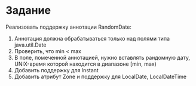   # Задание
  
Реализовать поддержку аннотации RandomDate:
1. Аннотация должна обрабатываться только над полями типа java.util.Date
2. Проверить, что min < max
3. В поле, помеченной аннотацией, нужно вставлять рандомную дату, UNIX-время которой находится в диапазоне [min, max)
4. Добавить поддержку для Instant
5. Добавить атрибут Zone и поддержку для LocalDate, LocalDateTime
